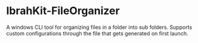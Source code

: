 # IbrahKit-FileOrganizer

A windows CLI tool for organizing files in a folder into sub folders.
Supports custom configurations through the file that gets generated on first launch.

